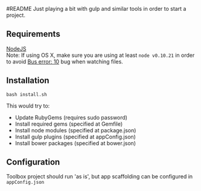 #README
Just playing a bit with gulp and similar tools in order to start a project.


## Requirements
[NodeJS](http://nodejs.org/)  
  Note: If using OS X, make sure you are using at least `node v0.10.21` in order
  to avoid [Bus error: 10](https://github.com/gruntjs/grunt-contrib-watch/issues/204) 
  bug when watching files.

## Installation
`bash install.sh`

This would try to:
- Update RubyGems (requires sudo password)
- Install required gems (specified at Gemfile)
- Install node modules (specified at package.json)
- Install gulp plugins (specified at appConfig.json)
- Install bower packages (specified at bower.json)

## Configuration
Toolbox project should run 'as is', but app scaffolding can be configured in `appConfig.json`
